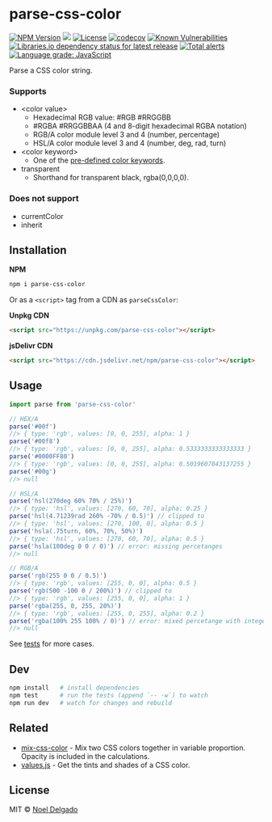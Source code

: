 # parse-css-color
[![NPM Version][npm-image]][npm-url]
![](https://img.badgesize.io/noeldelgado/parse-css-color/master/src/index.js.svg?compression=gzip)
[![License][license-img]][license-url]
[![codecov][codecov-image]][codecov-url]
[![Known Vulnerabilities][snyk-img]][snyk-url]
[![Libraries.io dependency status for latest release][librariesio-img]][librariesio-url]
[![Total alerts][lgtm-image]][lgtm-url]
[![Language grade: JavaScript][lgtm-grade-image]][lgtm-grade-url]

Parse a CSS color string.

### Supports
* \<color value\>
	* Hexadecimal RGB value: #RGB #RRGGBB
	* #RGBA #RRGGBBAA (4 and 8-digit hexadecimal RGBA notation)
	* RGB/A color module level 3 and 4 (number, percentage)
	* HSL/A color module level 3 and 4 (number, deg, rad, turn)
* \<color keyword\>
	* One of the [pre-defined color keywords](https://www.w3.org/wiki/CSS/Properties/color/keywords).
* transparent
	* Shorthand for transparent black, rgba(0,0,0,0).

### Does not support
* currentColor
* inherit

## Installation

**NPM**

```sh
npm i parse-css-color
```

Or as a `<script>` tag from a CDN as `parseCssColor`:

**Unpkg CDN**

```html
<script src="https://unpkg.com/parse-css-color"></script>
```

**jsDelivr CDN**

```html
<script src="https://cdn.jsdelivr.net/npm/parse-css-color"></script>
```

## Usage
```js
import parse from 'parse-css-color'

// HEX/A
parse('#00f')
//> { type: 'rgb', values: [0, 0, 255], alpha: 1 }
parse('#00f8')
//> { type: 'rgb', values: [0, 0, 255], alpha: 0.5333333333333333 }
parse('#0000FF80')
//> { type: 'rgb', values: [0, 0, 255], alpha: 0.5019607843137255 }
parse('#00g')
//> null

// HSL/A
parse('hsl(270deg 60% 70% / 25%)')
//> { type: 'hsl', values: [270, 60, 70], alpha: 0.25 }
parse('hsl(4.71239rad 260% -70% / 0.5)') // clipped to
//> { type: 'hsl', values: [270, 100, 0], alpha: 0.5 }
parse('hsla(.75turn, 60%, 70%, 50%)')
//> { type: 'hsl', values: [270, 60, 70], alpha: 0.5 }
parse('hsla(100deg 0 0 / 0)') // error: missing percetanges
//> null

// RGB/A
parse('rgb(255 0 0 / 0.5)')
//> { type: 'rgb', values: [255, 0, 0], alpha: 0.5 }
parse('rgb(500 -100 0 / 200%)') // clipped to
//> { type: 'rgb', values: [255, 0, 0], alpha: 1 }
parse('rgba(255, 0, 255, 20%)')
//> { type: 'rgb', values: [255, 0, 255], alpha: 0.2 }
parse('rgba(100% 255 100% / 0)') // error: mixed percetange with integer
//> null
```
See [tests](https://github.com/noeldelgado/parse-css-color/tree/master/test) for more cases.

## Dev
```sh
npm install   # install dependencies
npm test      # run the tests (append `-- -w`) to watch
npm run dev   # watch for changes and rebuild
```

## Related
- [mix-css-color](https://github.com/noeldelgado/mix-css-color) - Mix two CSS colors together in variable proportion. Opacity is included in the calculations.
- [values.js](https://github.com/noeldelgado/values.js) - Get the tints and shades of a CSS color.

## License
MIT © [Noel Delgado](http://pixelia.me/)

[npm-image]: https://img.shields.io/npm/v/parse-css-color.svg?logo=npm&label=NPM
[npm-url]: https://www.npmjs.com/package/parse-css-color
[license-img]: https://img.shields.io/npm/l/parse-css-color
[license-url]: https://github.com/noeldelgado/parse-css-color/blob/master/LICENSE
[codecov-image]: https://codecov.io/gh/noeldelgado/parse-css-color/branch/master/graph/badge.svg
[codecov-url]: https://codecov.io/gh/noeldelgado/parse-css-color
[snyk-img]: https://snyk.io/test/npm/parse-css-color/badge.svg
[snyk-url]: https://snyk.io/test/npm/parse-css-color
[librariesio-img]: https://img.shields.io/librariesio/release/npm/parse-css-color.svg?logo=librariesdotio
[librariesio-url]: https://libraries.io/npm/parse-css-color
[lgtm-image]: https://img.shields.io/lgtm/alerts/g/noeldelgado/parse-css-color.svg?logo=lgtm&logoWidth=18
[lgtm-url]: https://lgtm.com/projects/g/noeldelgado/parse-css-color/alerts/
[lgtm-grade-image]: https://img.shields.io/lgtm/grade/javascript/g/noeldelgado/parse-css-color.svg?logo=lgtm&logoWidth=18
[lgtm-grade-url]: https://lgtm.com/projects/g/noeldelgado/parse-css-color/context:javascript
